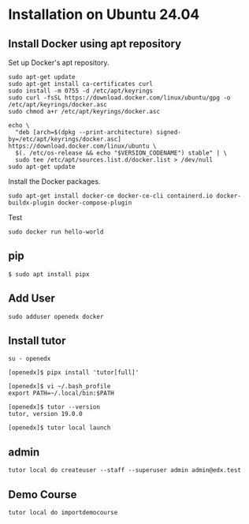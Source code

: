 # Installation on Ubuntu 24.04

## Install Docker using apt repository

Set up Docker's apt repository.

```
sudo apt-get update
sudo apt-get install ca-certificates curl
sudo install -m 0755 -d /etc/apt/keyrings
sudo curl -fsSL https://download.docker.com/linux/ubuntu/gpg -o /etc/apt/keyrings/docker.asc
sudo chmod a+r /etc/apt/keyrings/docker.asc

echo \
  "deb [arch=$(dpkg --print-architecture) signed-by=/etc/apt/keyrings/docker.asc] https://download.docker.com/linux/ubuntu \
  $(. /etc/os-release && echo "$VERSION_CODENAME") stable" | \
  sudo tee /etc/apt/sources.list.d/docker.list > /dev/null
sudo apt-get update
```

Install the Docker packages.

```
sudo apt-get install docker-ce docker-ce-cli containerd.io docker-buildx-plugin docker-compose-plugin
```

Test

```
sudo docker run hello-world
```

## pip

```
$ sudo apt install pipx
```

## Add User

```
sudo adduser openedx docker
```

## Install tutor

```
su - openedx
```

```
[openedx]$ pipx install 'tutor[full]'

[openedx]$ vi ~/.bash_profile
export PATH=~/.local/bin:$PATH

[openedx]$ tutor --version
tutor, version 19.0.0

[openedx]$ tutor local launch
```

## admin

```
tutor local do createuser --staff --superuser admin admin@edx.test
```

## Demo Course

```
tutor local do importdemocourse
```

